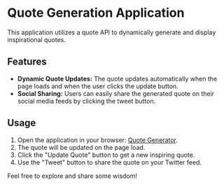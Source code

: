 # Quote Generation Application

This application utilizes a quote API to dynamically generate and display inspirational quotes. 

## Features

- **Dynamic Quote Updates:** The quote updates automatically when the page loads and when the user clicks the update button.
- **Social Sharing:** Users can easily share the generated quote on their social media feeds by clicking the tweet button.

## Usage

1. Open the application in your browser: [Quote Generator](https://janepark87.github.io/quote-generator/).
2. The quote will be updated on the page load.
3. Click the "Update Quote" button to get a new inspiring quote.
4. Use the "Tweet" button to share the quote on your Twitter feed.

Feel free to explore and share some wisdom!
